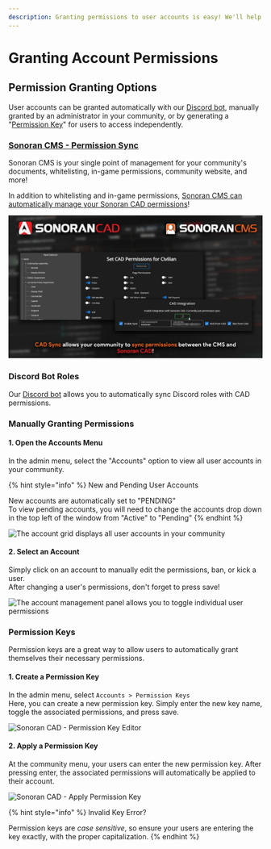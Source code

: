 ```yaml
---
description: Granting permissions to user accounts is easy! We'll help you get started.
---
```


# Granting Account Permissions

## Permission Granting Options

User accounts can be granted automatically with our [Discord bot](../../integration-plugins/discord-bot/), manually granted by an administrator in your community, or by generating a "[Permission Key](permissions.md#permission-keys)" for users to access independently.

### [Sonoran CMS - Permission Sync](https://info.sonorancms.com/why-choose-sonoran-cms/why-choose-sonoran-cms)

Sonoran CMS is your single point of management for your community's documents, whitelisting, in-game permissions, community website, and more!

In addition to whitelisting and in-game permissions, [Sonoran CMS can automatically manage your Sonoran CAD permissions](https://info.sonorancms.com/integration-capabilities/sonoran-cad-sync)!

![Sonoran CAD x Sonoran CMS - Permission Sync](../../.gitbook/assets/CMS-CAD-Sync.png)

### Discord Bot Roles

Our [Discord bot](../../integration-plugins/discord-bot/) allows you to automatically sync Discord roles with CAD permissions.

### Manually Granting Permissions

#### 1. Open the Accounts Menu

In the admin menu, select the "Accounts" option to view all user accounts in your community.

{% hint style="info" %}
New and Pending User Accounts

New accounts are automatically set to "PENDING"\
To view pending accounts, you will need to change the accounts drop down in the top left of the window from "Active" to "Pending"
{% endhint %}

![The account grid displays all user accounts in your community](../../.gitbook/assets/CAD\_Accounts.png)

#### 2. Select an Account

Simply click on an account to manually edit the permissions, ban, or kick a user.\
After changing a user's permissions, don't forget to press save!

![The account management panel allows you to toggle individual user permissions](../../.gitbook/assets/permissions.PNG)

### Permission Keys

Permission keys are a great way to allow users to automatically grant themselves their necessary permissions.

#### 1. Create a Permission Key

In the admin menu, select `Accounts > Permission Keys`\
Here, you can create a new permission key. Simply enter the new key name, toggle the associated permissions, and press save.

![Sonoran CAD - Permission Key Editor](../../.gitbook/assets/permkey.PNG)

#### 2. Apply a Permission Key

At the community menu, your users can enter the new permission key. After pressing enter, the associated permissions will automatically be applied to their account.

![Sonoran CAD - Apply Permission Key](../../.gitbook/assets/CAD\_MenuPermKey.png)

{% hint style="info" %}
Invalid Key Error?

Permission keys are _case sensitive_, so ensure your users are entering the key exactly, with the proper capitalization.
{% endhint %}

